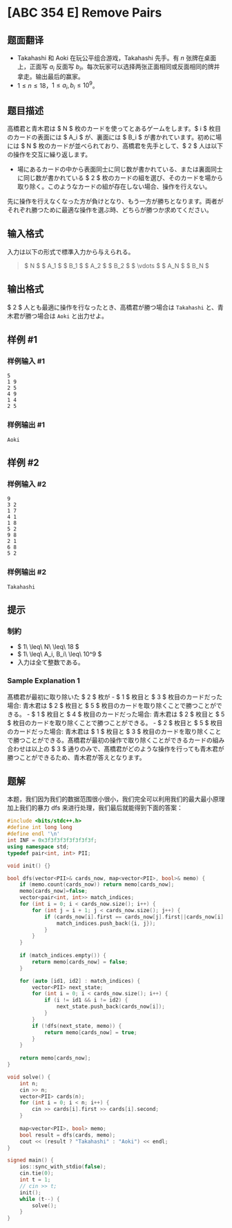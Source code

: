 # [ABC 354 E] Remove Pairs

## 题面翻译

- Takahashi 和 Aoki 在玩公平组合游戏，Takahashi 先手。有 $n$ 张牌在桌面上，正面写 $a_i$ 反面写 $b_i$。每次玩家可以选择两张正面相同或反面相同的牌并拿走。输出最后的赢家。
- $1 \le n \le 18$，$1 \le a_i, b_i \le 10^9$。

## 题目描述

[problemUrl]: https://atcoder.jp/contests/abc354/tasks/abc354_e

高橋君と青木君は $ N $ 枚のカードを使ってとあるゲームをします。$ i $ 枚目のカードの表面には $ A_i $ が、裏面には $ B_i $ が書かれています。初めに場には $ N $ 枚のカードが並べられており、高橋君を先手として、$ 2 $ 人は以下の操作を交互に繰り返します。

- 場にあるカードの中から表面同士に同じ数が書かれている、または裏面同士に同じ数が書かれている $ 2 $ 枚のカードの組を選び、そのカードを場から取り除く。このようなカードの組が存在しない場合、操作を行えない。
 
先に操作を行えなくなった方が負けとなり、もう一方が勝ちとなります。両者がそれぞれ勝つために最適な操作を選ぶ時、どちらが勝つか求めてください。

## 输入格式

入力は以下の形式で標準入力から与えられる。

> $ N $ $ A_1 $ $ B_1 $ $ A_2 $ $ B_2 $ $ \vdots $ $ A_N $ $ B_N $

## 输出格式

$ 2 $ 人とも最適に操作を行なったとき、高橋君が勝つ場合は `Takahashi` と、青木君が勝つ場合は `Aoki` と出力せよ。

## 样例 #1

### 样例输入 #1

```
5
1 9
2 5
4 9
1 4
2 5
```

### 样例输出 #1

```
Aoki
```

## 样例 #2

### 样例输入 #2

```
9
3 2
1 7
4 1
1 8
5 2
9 8
2 1
6 8
5 2
```

### 样例输出 #2

```
Takahashi
```

## 提示

### 制約

- $ 1\ \leq\ N\ \leq\ 18 $
- $ 1\ \leq\ A_i, B_i\ \leq\ 10^9 $
- 入力は全て整数である。
 
### Sample Explanation 1

髙橋君が最初に取り除いた $ 2 $ 枚が - $ 1 $ 枚目と $ 3 $ 枚目のカードだった場合: 青木君は $ 2 $ 枚目と $ 5 $ 枚目のカードを取り除くことで勝つことができる。 - $ 1 $ 枚目と $ 4 $ 枚目のカードだった場合: 青木君は $ 2 $ 枚目と $ 5 $ 枚目のカードを取り除くことで勝つことができる。 - $ 2 $ 枚目と $ 5 $ 枚目のカードだった場合: 青木君は $ 1 $ 枚目と $ 3 $ 枚目のカードを取り除くことで勝つことができる。髙橋君が最初の操作で取り除くことができるカードの組み合わせは以上の $ 3 $ 通りのみで、髙橋君がどのような操作を行っても青木君が勝つことができるため、青木君が答えとなります。

## 题解
本题，我们因为我们的数据范围很小很小，我们完全可以利用我们的最大最小原理加上我们的暴力 dfs 来进行处理，我们最后就能得到下面的答案：
```cpp
#include <bits/stdc++.h>
#define int long long
#define endl '\n'
int INF = 0x3f3f3f3f3f3f3f3f;
using namespace std;
typedef pair<int, int> PII;

void init() {}

bool dfs(vector<PII>& cards_now, map<vector<PII>, bool>& memo) {
    if (memo.count(cards_now)) return memo[cards_now];
    memo[cards_now]=false;
    vector<pair<int, int>> match_indices;
    for (int i = 0; i < cards_now.size(); i++) {
        for (int j = i + 1; j < cards_now.size(); j++) {
            if (cards_now[i].first == cards_now[j].first||cards_now[i].second==cards_now[j].second) {
                match_indices.push_back({i, j});
            }
        }
    }
    
    if (match_indices.empty()) {
        return memo[cards_now] = false;
    }

    for (auto [id1, id2] : match_indices) {
        vector<PII> next_state;
        for (int i = 0; i < cards_now.size(); i++) {
            if (i != id1 && i != id2) {
                next_state.push_back(cards_now[i]);
            }
        }
        if (!dfs(next_state, memo)) {
            return memo[cards_now] = true;
        }
    }
    
    return memo[cards_now];
}

void solve() {
    int n;
    cin >> n;
    vector<PII> cards(n);
    for (int i = 0; i < n; i++) {
        cin >> cards[i].first >> cards[i].second;
    }
    
    map<vector<PII>, bool> memo;
    bool result = dfs(cards, memo);
    cout << (result ? "Takahashi" : "Aoki") << endl;
}

signed main() {
    ios::sync_with_stdio(false);
    cin.tie(0);
    int t = 1;
    // cin >> t;
    init();
    while (t--) {
        solve();
    }
}
```